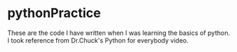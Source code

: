 # pythonPractice
These are the code I have written when I was learning the basics of python. I took reference from Dr.Chuck's Python for everybody video.
